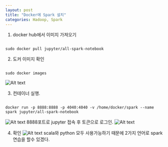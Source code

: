 ```yaml
---
layout: post
title: "Docker에 Spark 설치"
categories: Hadoop, Spark
---
```


1. docker hub에서 이미지 가져오기
<pre><code>
sudo docker pull jupyter/all-spark-notebook  
</code></pre>

2. 도커 이미지 확인
<pre><code>
sudo docker images
</code></pre>
![Alt text]({{site.url}}/img/posts/docker_spark1.PNG)

3. 컨테이너 실행.
<pre><code>
docker run -p 8888:8888 -p 4040:4040 -v /home/docker/spark --name spark jupyter/all-spark-notebook
</code></pre>
![Alt text]({{site.url}}/img/posts/docker_spark2.PNG)
8888포트로 jupyter 접속 후 토큰으로 로그인.
![Alt text]({{site.url}}/img/posts/docker_spark3.PNG)

4. 확인
![Alt text]({{site.url}}/img/posts/docker_spark4.PNG)
scala와 python 모두 사용가능하기 때문에 2가지 언어로 spark 연습을 할수 있겠다.
